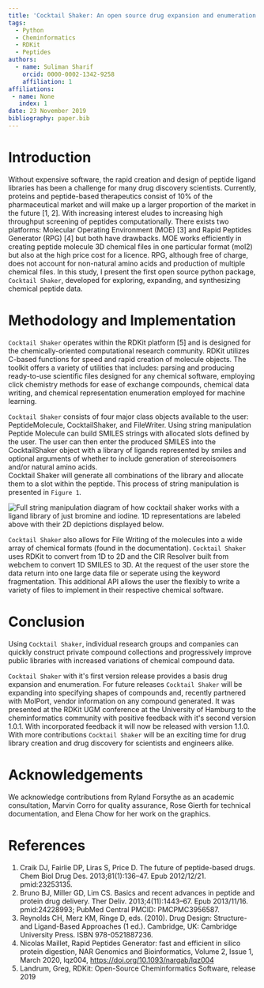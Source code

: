 ```yaml
---
title: 'Cocktail Shaker: An open source drug expansion and enumeration library for peptides'
tags:
  - Python
  - Cheminformatics
  - RDKit
  - Peptides
authors:
  - name: Suliman Sharif
    orcid: 0000-0002-1342-9258
    affiliation: 1
affiliations:
 - name: None
   index: 1
date: 23 November 2019
bibliography: paper.bib
---
```


# Introduction

Without expensive software, the rapid creation and design of peptide ligand libraries has been a
challenge for many drug discovery scientists. Currently, proteins and peptide-based therapeutics consist of 10% of the 
pharmaceutical market and will make up a larger proportion of the market in the future [1, 2]. With increasing interest
eludes to increasing high throughput screening of peptides computationally. There exists two platforms: Molecular Operating 
Environment (MOE) [3] and Rapid Peptides Generator (RPG) [4] but both have drawbacks. MOE works efficiently in creating peptide molecule 3D chemical 
files in one particular format (mol2) but also at the high price cost for a licence. RPG, although free of charge, does not account
for non-natural amino acids and production of multiple chemical files. In this study, I present the first open source python package,
 ```Cocktail Shaker```, developed for exploring, expanding, and synthesizing chemical peptide data.

# Methodology and Implementation

```Cocktail Shaker``` operates within the RDKit platform [5] and is designed for the chemically-oriented
computational research community. RDKit utilizes C-based functions for speed and rapid creation of molecule objects.
The toolkit offers a variety of utilities that includes: parsing and producing ready-to-use scientific files
designed for any chemical software, employing click chemistry methods for ease of exchange compounds, chemical data writing, 
and chemical representation enumeration employed for machine learning.

```Cocktail Shaker``` consists of four major class objects available to the user: PeptideMolecule, CocktailShaker, and FileWriter.
Using string manipulation Peptide Molecule can build SMILES strings with allocated slots defined by the user. The user can
then enter the produced SMILES into the CocktailShaker object with a library of ligands represented by smiles and optional arguments
of whether to include generation of stereoisomers and/or natural amino acids.  
Cocktail Shaker will generate all combinations of the library and allocate them to a slot within the peptide. This process of 
string manipulation is presented in ```Figure 1```.

![Full string manipulation diagram of how cocktail shaker works with a ligand library of just bromine and iodine. 1D representations are labeled above with their 2D depictions displayed below.](./images/figure_1.png)
  

```Cocktail Shaker``` also allows for File Writing of the molecules into a wide array of chemical formats (found in the documentation).
```Cocktail Shaker ``` uses RDKit to convert from 1D to 2D and the CIR Resolver built from webchem to convert 1D SMILES to 3D. At the request 
of the user store the data return into one large data file or seperate using the keyword fragmentation. This additional API
allows the user the flexibly to write a variety of files to implement in their respective chemical software.  

# Conclusion

Using  ```Cocktail Shaker```, individual research groups and companies can quickly construct private compound collections and progressively improve public
libraries with increased variations of chemical compound data.

```Cocktail Shaker``` with it's first version release provides a basis drug expansion and enumeration. For future
releases ```Cocktail Shaker``` will be expanding into specifying shapes of compounds and, recently partnered with MolPort,
vendor information on any compound generated. It was presented at the RDKit UGM conference at the University of Hamburg
to the cheminformatics community with positive feedback with it's second version 1.0.1. With incorporated feedback it will now be
released with version 1.1.0. With more contributions ```Cocktail Shaker``` will be an exciting time for drug library creation 
and drug discovery for scientists and engineers alike. 

# Acknowledgements

We acknowledge contributions from Ryland Forsythe as an academic consultation, Marvin Corro for quality assurance, Rose Gierth
for technical documentation, and Elena Chow for her work on the graphics. 

# References

1. Craik DJ, Fairlie DP, Liras S, Price D. The future of peptide-based drugs. Chem Biol Drug Des. 2013;81(1):136–47. Epub 2012/12/21. pmid:23253135.
2. Bruno BJ, Miller GD, Lim CS. Basics and recent advances in peptide and protein drug delivery. Ther Deliv. 2013;4(11):1443–67. Epub 2013/11/16. pmid:24228993; PubMed Central PMCID: PMCPMC3956587.
3. Reynolds CH, Merz KM, Ringe D, eds. (2010). Drug Design: Structure- and Ligand-Based Approaches (1 ed.). Cambridge, UK: Cambridge University Press. ISBN 978-0521887236.
4. Nicolas Maillet, Rapid Peptides Generator: fast and efficient in silico protein digestion, NAR Genomics and Bioinformatics, Volume 2, Issue 1, March 2020, lqz004, https://doi.org/10.1093/nargab/lqz004
5. Landrum, Greg, RDKit: Open-Source Cheminformatics Software, release 2019 
   
   
